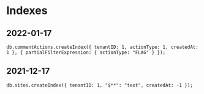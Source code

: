 # Indexes

## 2022-01-17

`db.commentActions.createIndex({ tenantID: 1, actionType: 1, createdAt: 1 }, { partialFilterExpression: { actionType: "FLAG" } });`

## 2021-12-17

`db.sites.createIndex({ tenantID: 1, "$**": "text", createdAt: -1 });`
